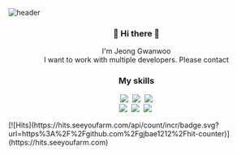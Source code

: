 ![header](https://capsule-render.vercel.app/api?type=slice&color=f5313b&height=245&section=header&text=Gwan%20woo&fontSize=80)

<h3 align="center"> 👋 Hi there 👋 </h3>
<p align="center">
I'm Jeong Gwanwoo<br>
I want to work with multiple developers. Please contact
</p>

<h3 align="center">My skills</h3>
<p align="center">
  <img src="https://img.shields.io/badge/-PYHTON-yellow"/>&nbsp
  <img src="https://img.shields.io/badge/-R-blue"/>&nbsp
  <img src="https://img.shields.io/badge/-MySQL-navy"/>
  <br>
  <img src="https://img.shields.io/badge/-C-green"/>&nbsp
  <img src="https://img.shields.io/badge/-JAVA-orange"/>&nbsp
  <img src="https://img.shields.io/badge/-HTML-blue"/>&nbsp
  </p>
[![Hits](https://hits.seeyoufarm.com/api/count/incr/badge.svg?url=https%3A%2F%2Fgithub.com%2Fgjbae1212%2Fhit-counter)](https://hits.seeyoufarm.com)
